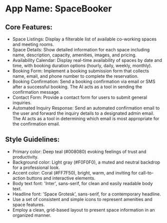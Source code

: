 # **App Name**: SpaceBooker

## Core Features:

- Space Listings: Display a filterable list of available co-working spaces and meeting rooms.
- Space Details: Show detailed information for each space including name, description, capacity, amenities, images, and pricing.
- Availability Calendar: Display real-time availability of spaces by date and time, with booking duration options (hourly, daily, weekly, monthly).
- Booking Form: Implement a booking submission form that collects name, email, and phone number to complete the reservation.
- Booking Confirmation: Send a booking confirmation via email or SMS after a successful booking. The AI acts as a tool in sending the confirmation message.
- Contact Form: Provide a contact form for users to submit general inquiries.
- Automated Inquiry Response: Send an automated confirmation email to the user and forward the inquiry details to a designated admin email. The AI acts as a tool in determining which email is most appropriate for the confirmation email.

## Style Guidelines:

- Primary color: Deep teal (#008080) evoking feelings of trust and productivity.
- Background color: Light gray (#F0F0F0), a muted and neutral backdrop for a professional look.
- Accent color: Coral (#FF7F50), bright, warm, and inviting for call-to-action buttons and interactive elements.
- Body text font: 'Inter', sans-serif, for clean and easily readable body text.
- Headline font: 'Space Grotesk', sans-serif, for a contemporary headline.
- Use a set of consistent and simple icons to represent amenities and space features.
- Employ a clean, grid-based layout to present space information in an organized manner.